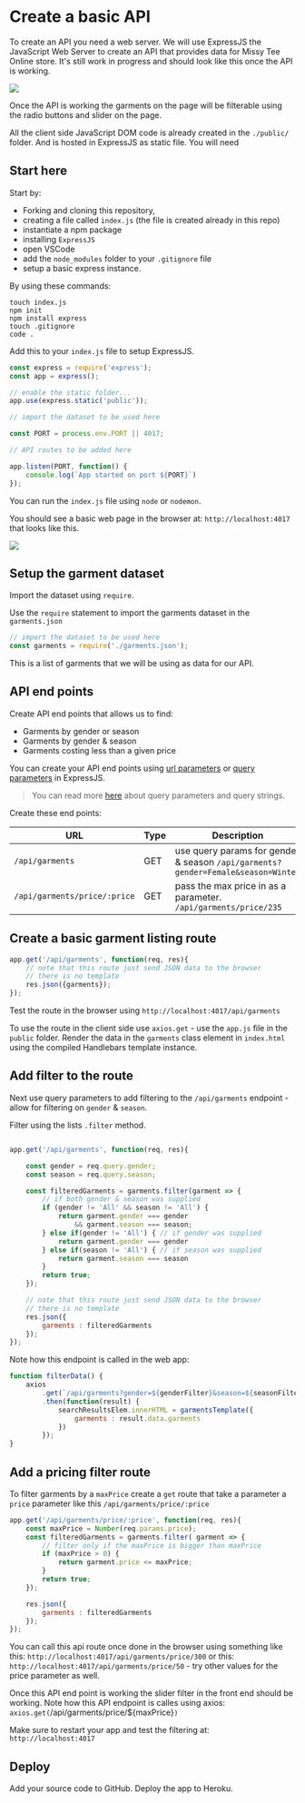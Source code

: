 # Create a basic API

To create an API you need a web server. We will use ExpressJS the JavaScript Web Server to create an API that provides data for Missy Tee Online store. It's still work in progress and should look like this once the API is working.

![](./public/images/MissyTee-2.png)

Once the API is working the garments on the page will be filterable using the radio buttons and slider on the page.

All the client side JavaScript DOM code is already created in the `./public/` folder. And is hosted in ExpressJS as static file. You will need

## Start here

Start by:

* Forking and cloning this repository,
* creating a file called `index.js` (the file is created already in this repo)
* instantiate a npm package
* installing `ExpressJS`
* open VSCode
* add the `node_modules` folder to your `.gitignore` file
* setup a basic express instance.

By using these commands:

```
touch index.js
npm init
npm install express
touch .gitignore
code .
```

Add this to your `index.js` file to setup ExpressJS.

```js
const express = require('express');
const app = express();

// enable the static folder...
app.use(express.static('public'));

// import the dataset to be used here

const PORT = process.env.PORT || 4017;

// API routes to be added here

app.listen(PORT, function() {
	console.log(`App started on port ${PORT}`)
});
```

You can run the `index.js` file using `node` or `nodemon`.

You should see a basic web page in the browser at: `http://localhost:4017` that looks like this.

![](./public/images/MissyTee-1.png)


## Setup the garment dataset

Import the dataset using `require`.

Use the `require` statement to import the garments dataset in the `garments.json`

```js
// import the dataset to be used here
const garments = require('./garments.json');
```

This is a list of garments that we will be using as data for our API.

## API end points

Create API end points that allows us to find:

* Garments by gender or season
* Garments by gender & season
* Garments costing less than a given price

You can create your API end points using [url parameters](https://expressjs.com/en/5x/api.html#req.params) or [query parameters]() in ExpressJS.

> You can read more [here](https://localcoder.org/node-js-difference-between-req-query-and-req-params) about query parameters and query strings.

Create these end points:

URL		| Type      | Description
--------|------|------
`/api/garments` | GET| use query params for gender & season `/api/garments?gender=Female&season=Winter`
`/api/garments/price/:price` | GET | pass the max price in as a parameter. `/api/garments/price/235`

## Create a basic garment listing route

```js
app.get('/api/garments', function(req, res){
	// note that this route just send JSON data to the browser
	// there is no template
	res.json({garments});
});
```

Test the route in the browser using `http://localhost:4017/api/garments`

To use the route in the client side use `axios.get` - use the `app.js` file in the `public` folder. Render the data in the `garments` class element in `index.html` using the compiled Handlebars template instance.

## Add filter to the route

Next use query parameters to add filtering to the `/api/garments` endpoint - allow for filtering on `gender` & `season`.

Filter using the lists `.filter` method.

```js

app.get('/api/garments', function(req, res){

	const gender = req.query.gender;
	const season = req.query.season;

	const filteredGarments = garments.filter(garment => {
		// if both gender & season was supplied
		if (gender != 'All' && season != 'All') {
			return garment.gender === gender 
				&& garment.season === season;
		} else if(gender != 'All') { // if gender was supplied
			return garment.gender === gender
		} else if(season != 'All') { // if season was supplied
			return garment.season === season
		}
		return true;
	});

	// note that this route just send JSON data to the browser
	// there is no template
	res.json({ 
		garments : filteredGarments
	});
});
```

Note how this endpoint is called in the web app:

```js
function filterData() {
	axios
		.get(`/api/garments?gender=${genderFilter}&season=${seasonFilter}`)
		.then(function(result) {
			searchResultsElem.innerHTML = garmentsTemplate({
				garments : result.data.garments
			})
		});
}
```

## Add a pricing filter route

To filter garments by a `maxPrice` create a `get` route that take a parameter a `price` parameter like this `/api/garments/price/:price`

```js
app.get('/api/garments/price/:price', function(req, res){
	const maxPrice = Number(req.params.price);
	const filteredGarments = garments.filter( garment => {
		// filter only if the maxPrice is bigger than maxPrice
		if (maxPrice > 0) {
			return garment.price <= maxPrice;
		}
		return true;
	});

	res.json({ 
		garments : filteredGarments
	});
});
```

You can call this api route once done in the browser using something like this: `http://localhost:4017/api/garments/price/300` or this: `http://localhost:4017/api/garments/price/50` - try other values for the price parameter as well.

Once this API end point is working the slider filter in the front end should be working. Note how this API endpoint is calles using axios: `axios.get(`/api/garments/price/${maxPrice}`)`

Make sure to restart your app and test the filtering at: `http://localhost:4017`

## Deploy

Add your source code to GitHub.
Deploy the app to Heroku.